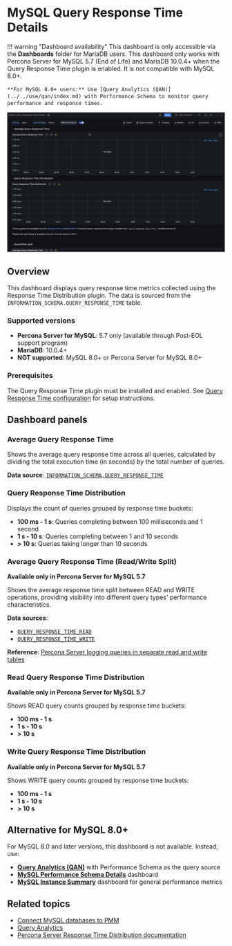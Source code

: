 # MySQL Query Response Time Details

!!! warning "Dashboard availability"
    This dashboard is only accessible via the **Dashboards** folder for MariaDB users. This dashboard only works with Percona Server for MySQL 5.7 (End of Life) and MariaDB 10.0.4+ when the Query Response Time plugin is enabled. It is not compatible with MySQL 8.0+.
    
    **For MySQL 8.0+ users:** Use [Query Analytics (QAN)](../../use/qan/index.md) with Performance Schema to monitor query performance and response times.

![!image](../../images/PMM_MySQL_Query_Response_Time_Details.jpg)

## Overview

This dashboard displays query response time metrics collected using the Response Time Distribution plugin. The data is sourced from the `INFORMATION_SCHEMA.QUERY_RESPONSE_TIME` table.

### Supported versions

- **Percona Server for MySQL**: 5.7 only (available through Post-EOL support program)
- **MariaDB**: 10.0.4+
- **NOT supported**: MySQL 8.0+ or Percona Server for MySQL 8.0+

### Prerequisites

The Query Response Time plugin must be installed and enabled. See [Query Response Time configuration](../../install-pmm/install-pmm-client/connect-database/mysql/mysql.md#query-response-time) for setup instructions.

## Dashboard panels

### Average Query Response Time

Shows the average query response time across all queries, calculated by dividing the total execution time (in seconds) by the total number of queries.

**Data source**: [`INFORMATION_SCHEMA.QUERY_RESPONSE_TIME`](https://www.percona.com/doc/percona-server/5.7/diagnostics/response_time_distribution.html#QUERY_RESPONSE_TIME)

### Query Response Time Distribution

Displays the count of queries grouped by response time buckets:

- **100 ms - 1 s**: Queries completing between 100 milliseconds and 1 second
- **1 s - 10 s**: Queries completing between 1 and 10 seconds
- **> 10 s**: Queries taking longer than 10 seconds

### Average Query Response Time (Read/Write Split)

**Available only in Percona Server for MySQL 5.7**

Shows the average response time split between READ and WRITE operations, providing visibility into different query types' performance characteristics.

**Data sources**: 
- [`QUERY_RESPONSE_TIME_READ`](https://www.percona.com/doc/percona-server/5.7/diagnostics/response_time_distribution.html#QUERY_RESPONSE_TIME_READ)
- [`QUERY_RESPONSE_TIME_WRITE`](https://www.percona.com/doc/percona-server/5.7/diagnostics/response_time_distribution.html#QUERY_RESPONSE_TIME_WRITE)

**Reference**: [Percona Server logging queries in separate read and write tables](https://www.percona.com/doc/percona-server/5.7/diagnostics/response_time_distribution.html#logging-the-queries-in-separate-read-and-write-tables)

### Read Query Response Time Distribution

**Available only in Percona Server for MySQL 5.7**

Shows READ query counts grouped by response time buckets:

- **100 ms - 1 s**
- **1 s - 10 s**
- **> 10 s**

### Write Query Response Time Distribution

**Available only in Percona Server for MySQL 5.7**

Shows WRITE query counts grouped by response time buckets:

- **100 ms - 1 s**
- **1 s - 10 s**
- **> 10 s**

## Alternative for MySQL 8.0+

For MySQL 8.0 and later versions, this dashboard is not available. Instead, use:

- **[Query Analytics (QAN)](../../use/qan/index.md)** with Performance Schema as the query source
- **[MySQL Performance Schema Details](dashboard-mysql-performance-schema-details.md)** dashboard
- **[MySQL Instance Summary](dashboard-mysql-instance-summary.md)** dashboard for general performance metrics

## Related topics

- [Connect MySQL databases to PMM](../../install-pmm/install-pmm-client/connect-database/mysql/mysql.md)
- [Query Analytics](../../use/qan/index.md)
- [Percona Server Response Time Distribution documentation](https://www.percona.com/doc/percona-server/5.7/diagnostics/response_time_distribution.html)
